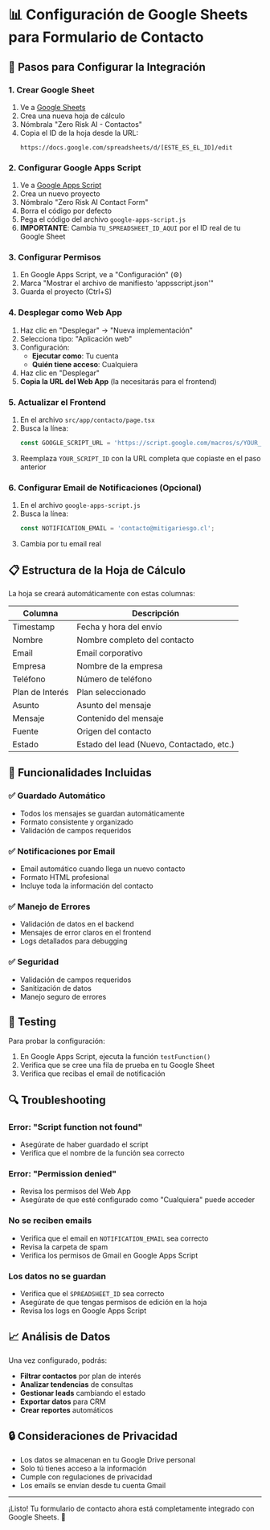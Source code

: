 # 📊 Configuración de Google Sheets para Formulario de Contacto

## 🚀 Pasos para Configurar la Integración

### 1. Crear Google Sheet
1. Ve a [Google Sheets](https://sheets.google.com)
2. Crea una nueva hoja de cálculo
3. Nómbrala "Zero Risk AI - Contactos"
4. Copia el ID de la hoja desde la URL:
   ```
   https://docs.google.com/spreadsheets/d/[ESTE_ES_EL_ID]/edit
   ```

### 2. Configurar Google Apps Script
1. Ve a [Google Apps Script](https://script.google.com)
2. Crea un nuevo proyecto
3. Nómbralo "Zero Risk AI Contact Form"
4. Borra el código por defecto
5. Pega el código del archivo `google-apps-script.js`
6. **IMPORTANTE**: Cambia `TU_SPREADSHEET_ID_AQUI` por el ID real de tu Google Sheet

### 3. Configurar Permisos
1. En Google Apps Script, ve a "Configuración" (⚙️)
2. Marca "Mostrar el archivo de manifiesto 'appsscript.json'"
3. Guarda el proyecto (Ctrl+S)

### 4. Desplegar como Web App
1. Haz clic en "Desplegar" → "Nueva implementación"
2. Selecciona tipo: "Aplicación web"
3. Configuración:
   - **Ejecutar como**: Tu cuenta
   - **Quién tiene acceso**: Cualquiera
4. Haz clic en "Desplegar"
5. **Copia la URL del Web App** (la necesitarás para el frontend)

### 5. Actualizar el Frontend
1. En el archivo `src/app/contacto/page.tsx`
2. Busca la línea:
   ```javascript
   const GOOGLE_SCRIPT_URL = 'https://script.google.com/macros/s/YOUR_SCRIPT_ID/exec';
   ```
3. Reemplaza `YOUR_SCRIPT_ID` con la URL completa que copiaste en el paso anterior

### 6. Configurar Email de Notificaciones (Opcional)
1. En el archivo `google-apps-script.js`
2. Busca la línea:
   ```javascript
   const NOTIFICATION_EMAIL = 'contacto@mitigariesgo.cl';
   ```
3. Cambia por tu email real

## 📋 Estructura de la Hoja de Cálculo

La hoja se creará automáticamente con estas columnas:

| Columna | Descripción |
|---------|-------------|
| Timestamp | Fecha y hora del envío |
| Nombre | Nombre completo del contacto |
| Email | Email corporativo |
| Empresa | Nombre de la empresa |
| Teléfono | Número de teléfono |
| Plan de Interés | Plan seleccionado |
| Asunto | Asunto del mensaje |
| Mensaje | Contenido del mensaje |
| Fuente | Origen del contacto |
| Estado | Estado del lead (Nuevo, Contactado, etc.) |

## 🔧 Funcionalidades Incluidas

### ✅ Guardado Automático
- Todos los mensajes se guardan automáticamente
- Formato consistente y organizado
- Validación de campos requeridos

### ✅ Notificaciones por Email
- Email automático cuando llega un nuevo contacto
- Formato HTML profesional
- Incluye toda la información del contacto

### ✅ Manejo de Errores
- Validación de datos en el backend
- Mensajes de error claros en el frontend
- Logs detallados para debugging

### ✅ Seguridad
- Validación de campos requeridos
- Sanitización de datos
- Manejo seguro de errores

## 🧪 Testing

Para probar la configuración:

1. En Google Apps Script, ejecuta la función `testFunction()`
2. Verifica que se cree una fila de prueba en tu Google Sheet
3. Verifica que recibas el email de notificación

## 🔍 Troubleshooting

### Error: "Script function not found"
- Asegúrate de haber guardado el script
- Verifica que el nombre de la función sea correcto

### Error: "Permission denied"
- Revisa los permisos del Web App
- Asegúrate de que esté configurado como "Cualquiera" puede acceder

### No se reciben emails
- Verifica que el email en `NOTIFICATION_EMAIL` sea correcto
- Revisa la carpeta de spam
- Verifica los permisos de Gmail en Google Apps Script

### Los datos no se guardan
- Verifica que el `SPREADSHEET_ID` sea correcto
- Asegúrate de que tengas permisos de edición en la hoja
- Revisa los logs en Google Apps Script

## 📈 Análisis de Datos

Una vez configurado, podrás:

- **Filtrar contactos** por plan de interés
- **Analizar tendencias** de consultas
- **Gestionar leads** cambiando el estado
- **Exportar datos** para CRM
- **Crear reportes** automáticos

## 🔒 Consideraciones de Privacidad

- Los datos se almacenan en tu Google Drive personal
- Solo tú tienes acceso a la información
- Cumple con regulaciones de privacidad
- Los emails se envían desde tu cuenta Gmail

---

¡Listo! Tu formulario de contacto ahora está completamente integrado con Google Sheets. 🎉